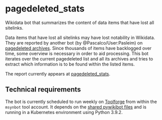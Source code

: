 # pagedeleted_stats
Wikidata bot that summarizes the content of data items that have lost all sitelinks.

Data items that have lost all sitelinks may have lost notability in Wikidata. They are reported by another bot (by @Pascalco/User:Pasleim) on [pagedeleted archives](https://www.wikidata.org/wiki/User:Pasleim/Items_for_deletion/Page_deleted). Since thousands of items have backlogged over time, some overview is necessary in order to aid processing. This bot iterates over the current pagedeleted list and all its archives and tries to extract which information is to be found within the listed items.

The report currently appears at [pagedeleted_stats](https://www.wikidata.org/wiki/User:MisterSynergy/sysop/pagedeleted_stats).

## Technical requirements
The bot is currently scheduled to run weekly on [Toolforge](https://wikitech.wikimedia.org/wiki/Portal:Toolforge) from within the `msynbot` tool account. It depends on the [shared pywikibot files](https://wikitech.wikimedia.org/wiki/Help:Toolforge/Pywikibot#Using_the_shared_Pywikibot_files_(recommended_setup)) and is running in a Kubernetes environment using Python 3.9.2.